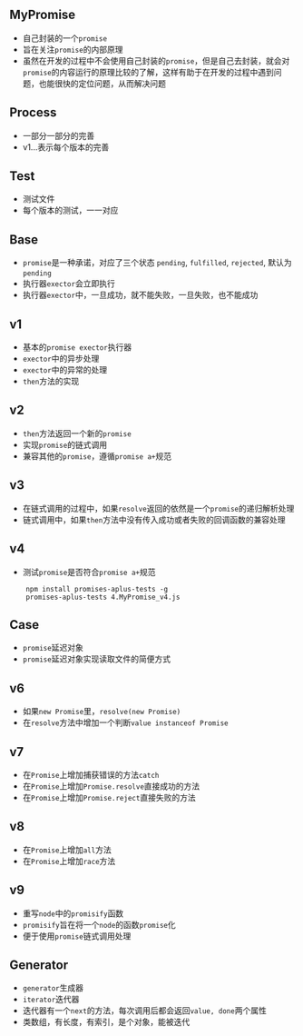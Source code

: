 ## MyPromise
- 自己封装的一个`promise`
- 旨在关注`promise`的内部原理
- 虽然在开发的过程中不会使用自己封装的`promise`，但是自己去封装，就会对`promise`的内容运行的原理比较的了解，这样有助于在开发的过程中遇到问题，也能很快的定位问题，从而解决问题

## Process
- 一部分一部分的完善
- v1...表示每个版本的完善

## Test
- 测试文件
- 每个版本的测试，一一对应

## Base
- `promise`是一种承诺，对应了三个状态 `pending`, `fulfilled`, `rejected`, 默认为`pending`
- 执行器`exector`会立即执行
- 执行器`exector`中，一旦成功，就不能失败，一旦失败，也不能成功

## v1
- 基本的`promise exector`执行器
- `exector`中的异步处理
- `exector`中的异常的处理
- `then`方法的实现

## v2
- `then`方法返回一个新的`promise`
- 实现`promise`的链式调用
- 兼容其他的`promise`，遵循`promise a+`规范

## v3
- 在链式调用的过程中，如果`resolve`返回的依然是一个`promise`的递归解析处理
- 链式调用中，如果`then`方法中没有传入成功或者失败的回调函数的兼容处理

## v4
- 测试`promise`是否符合`promise a+`规范
```
    npm install promises-aplus-tests -g
    promises-aplus-tests 4.MyPromise_v4.js
```

## Case
- `promise`延迟对象
- `promise`延迟对象实现读取文件的简便方式

## v6
- 如果`new Promise`里，`resolve(new Promise)`
- 在`resolve`方法中增加一个判断`value instanceof Promise`

## v7
- 在`Promise`上增加捕获错误的方法`catch`
- 在`Promise`上增加`Promise.resolve`直接成功的方法
- 在`Promise`上增加`Promise.reject`直接失败的方法

## v8 
- 在`Promise`上增加`all`方法
- 在`Promise`上增加`race`方法

## v9
- 重写`node`中的`promisify`函数
- `promisify`旨在将一个`node`的函数`promise`化
- 便于使用`promise`链式调用处理

## Generator
- `generator`生成器 
- `iterator`迭代器
- 迭代器有一个`next`的方法，每次调用后都会返回`value, done`两个属性
- 类数组，有长度，有索引，是个对象，能被迭代